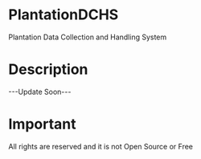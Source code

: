 # PlantationDCHS
Plantation Data Collection and Handling System

# Description
---Update Soon---



# Important 
All rights are reserved and it is not Open Source or Free
